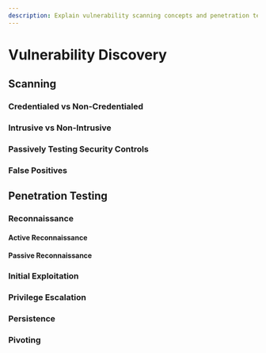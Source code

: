 ```yaml
---
description: Explain vulnerability scanning concepts and penetration testing concepts.
---
```


# Vulnerability Discovery

## Scanning

### Credentialed vs Non-Credentialed

### Intrusive vs Non-Intrusive

### Passively Testing Security Controls

### False Positives

## Penetration Testing

### Reconnaissance

#### Active Reconnaissance

#### Passive Reconnaissance

### Initial Exploitation

### Privilege Escalation

### Persistence

### Pivoting



